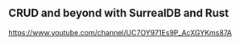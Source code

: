 ## CRUD and beyond with SurrealDB and Rust

https://www.youtube.com/channel/UC7OY971Es9P_AcXGYKms87A
